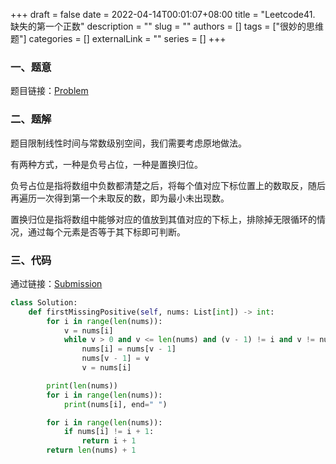 +++ 
draft = false
date = 2022-04-14T00:01:07+08:00
title = "Leetcode41. 缺失的第一个正数"
description = ""
slug = ""
authors = []
tags = ["很妙的思维题"]
categories = []
externalLink = ""
series = []
+++

### 一、题意

题目链接：[Problem](https://leetcode-cn.com/problems/first-missing-positive/)

### 二、题解

题目限制线性时间与常数级别空间，我们需要考虑原地做法。

有两种方式，一种是负号占位，一种是置换归位。

负号占位是指将数组中负数都清楚之后，将每个值对应下标位置上的数取反，随后再遍历一次得到第一个未取反的数，即为最小未出现数。

置换归位是指将数组中能够对应的值放到其值对应的下标上，排除掉无限循环的情况，通过每个元素是否等于其下标即可判断。

### 三、代码

通过链接：[Submission](https://leetcode-cn.com/submissions/detail/299660762/)

```py
class Solution:
    def firstMissingPositive(self, nums: List[int]) -> int:
        for i in range(len(nums)):
            v = nums[i]
            while v > 0 and v <= len(nums) and (v - 1) != i and v != nums[v - 1]:
                nums[i] = nums[v - 1]
                nums[v - 1] = v
                v = nums[i]

        print(len(nums))
        for i in range(len(nums)):
            print(nums[i], end=" ")

        for i in range(len(nums)):
            if nums[i] != i + 1:
                return i + 1
        return len(nums) + 1
```